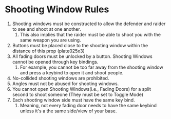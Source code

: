 # Shooting Window Rules

1. Shooting windows must be constructed to allow the defender and raider to see and shoot at one another.
   1. This also implies that the raider must be able to shoot you with the same weapon you are using.
2. Buttons must be placed close to the shooting window within the distance of this prop (plate025x3)
3. All fading doors must be unlocked by a button. Shooting Windows cannot be opened through key bindings.
   1. For example, you cannot be too far away from the shooting window and press a keybind to open it and shoot people.
4. No-collided shooting windows are prohibited.
5. Angles must not be abused for shooting windows.
6. You cannot open Shooting Windows(i.e., Fading Doors) for a split second to shoot someone (They must be set to Toggle Mode)
7. Each shooting window side must have the same key bind.
   1. Meaning, not every fading door needs to have the same keybind unless it's a the same side/view of your base.
